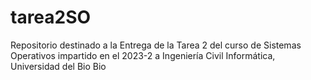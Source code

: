 # tarea2SO
Repositorio destinado a la Entrega de la Tarea 2 del curso de Sistemas Operativos impartido en el 2023-2 a Ingeniería Civil Informática, Universidad del Bio Bio
